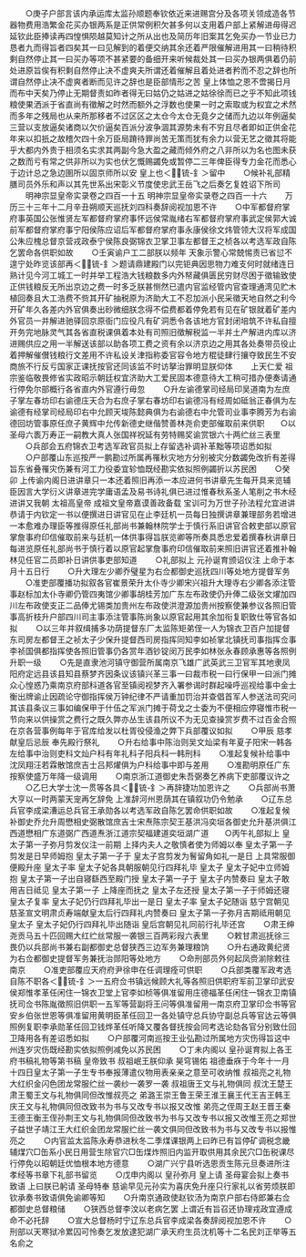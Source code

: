 <!-- { "loadSidebar": true } -->
　　○庚子户部言该内承运库太监孙顺题奉钦依近来进赐宫分及各项关领成造各节器物费用浩繁金花买办银两系是正供常例积欠甚多何以支用着户部上紧解进毋得迟延钦此臣捧读再四惶惧陨越莫知计之所从出也及简历年旧案其乞免买办一节业已力恳者九而得旨者四矣其一曰见解到的着便交纳其余还着严限催解进用其一曰稍待积剩自然停止其一曰买办等项不甚紧要的备细开来听候裁处其一曰买办银两俱着仍前处进原旨俟有积剩自然停止决不虚爽夫所谓还着催解且着处进者矜而不忍之辞也所谓自然停止决不虚爽者断而见许之辞也是臣部情形之苦  皇上体恤之恩不啻揭日月而布中天矣乃停止无期督责如昨者得无曰姑仍之姑进之姑徐徐而已之乎不知此项钱粮使果洒派于省直尚有徵解之时然而额外之浮数也使果一时之索取或为权宜之术然而多年之残局也从来所那移者不过区区之太仓今太仓无竟夕之储而九边以年例逼矣三营以支放逼矣诸商以欠价逼矣百派分波争涸其源势未有不穷且尽者即如正供金花年来以扣扺之故稽欠四十余万臣局蹐待罪尚苦无策而犹有余力以营无艺之徵其将能乎大都内外贵于相须名实求其两副今急大盈之藏而倾外府之八非所以为名也图未获之数而亏有常之供非所以为实也伏乞慨赐蠲免或暂停二三年俾臣得专力金花而悉心于边计总之急边圉所以固京师所以安  皇上也＜锍-釒＞留中
　　○候补礼部精膳司员外乐和声以其先世系出宋彰义节度使忠武王岳飞之后奏乞复姓诏下所司
　　明神宗显皇帝实录卷之四百一十五
明神宗显皇帝实录卷之四百一十六
　　万历三十三年十二月辛丑朔顺天巡抚刘四科奏辞阅视加恩不许
　　○中军都督府掌府事英国公张惟贤左军都督府掌府事怀远侯常胤绪右军都督府掌府事武定侯郭大诚前军都督府掌府事宁阳侯陈应诏后军都督府掌府事永康侯徐文炜管领大汉将军成国公朱应槐总督京营戎政泰宁侯陈良弼锦衣卫掌卫事左都督王之桢各以考选军政自陈乞罢命各供职如故
　　○壬寅谕户工二部朕以频年  天象示警心常兢惕责已省愆不遑宁处昨览该部再＜锍-釒＞题请鼎建殿门以完钜典因思物力难支何时就绪连日熟计见今河工城工一时并举工程浩大钱粮数多内外帑藏俱匮民穷财尽困于徵输致使正供钱粮反无所出京边之费一时多乏朕甚恻然已遣内官监经管内官查理通湾见贮木植回奏且大工浩费不赀其开矿抽税原为济助大工不忍加派小民采徵天地自然之利今开矿年久各差内外官俱奏出砂微细朕念得不偿费都着停免若有见在矿银就着矿差内外官员一并解进驰驿回京原衙门应役凡有矿洞悉令各该地方官封闭培筑不许私自擅开务完地脉灵气其各省直税课俱着本处有司照旧徵解税监一半并土产解进内库以济进赐供应之用一半解送该部以助各项工费之资有余以济京边之用其各处奏带员役止着押解催儧钱粮行文差用不许私设关津指称委官容令地方棍徒肆行攘夺致民生不安商旅不行反亏国家正课抚按官还同该监不时访拏治罪明显朕仰体
　　上天仁爱  祖宗鉴临敬畏修省实政昭示朝廷权宜济助大工爱民固本德意待大工稍可措办便奏请通行停免尔部概行各省直内外官遵行毋忽
　　○升左谕德掌司经局印吴道南为左庶子掌左春坊印右谕德庄天合为右庶子掌右春坊印右谕德冯有经周如砥翁正春俱为左谕德有经掌司经局印右中允顾天埈陈懿典俱为右谕德右中允管司业事李腾芳为右谕德回坊管事原任庶子黄辉中允传新德史继偕赞善林尧俞吏部催取前来供职　　○以  圣母六袠万寿正一嗣教大真人张国祥祝延有劳特赐奖谕赏银六十两纻丝三表里
　　○兵部会五府锦衣卫考选军政官员拟上存留选补调补革黜等项诏悉如拟
　　○户部覆山东巡按严一鹏勘过所属再罹秋灾地方分别被灾分数蠲免改折有差得旨东省叠罹灾伤兼有河工力役委宜轸恤既经勘实依拟照例蠲折以苏民困
　　○癸卯  上传谕内阁日进讲章只一本还着照旧再添一本应进何书讲章先生每开具来览辅臣因言大学衍义讲章进完学庸语孟及易书诗礼俱已进过惟春秋系圣人笔削之书木经进讲又我朝  太祖高皇帝  成祖文皇帝嘉谟善政备载  宝训可为万世子孙法程允宜进讲恭请于内钦定一书以便撰进日讲官见在止李廷机一员每日独撰讲章兼理部务若增进一本愈难办理臣等推得原任礼部尚书兼翰林院学士于慎行系旧讲官合敕吏部以原官掌詹事府印信催取前来与廷机一体供事得旨朕览卿等所奏具悉忠爱着撰春秋讲章日每进览原任礼部尚书于慎行着以原官起掌詹事府印信催取前来照旧讲官还着推补翰林见任官二员即补日讲供事吏部知道
　　○礼部拟上  元孙诞育颁诏仪注  上命于本月十五日行
　　○升大理左少卿乔璧星为右佥都御史巡抚四川等处地方提督军务
　　○准吏部覆播功拟叙各官崔景荣升太仆寺少卿宋兴祖升大理寺右少卿各添注管事赵标加太仆寺卿仍管四夷馆少卿事胡桂芳加广东左布政使仍升俸二级张文燿加四川左布政使支正二品俸尤锡类加贵州左布政使洪澄源加贵州按察使兼参议各照旧管事高折枝升户部四川司主事添注管事陈尚象以原官起用其余加衔复职致仕等官各如拟
　　○以三年并叙缉捕多功荫提督东厂太监陈矩弟侄一人为锦衣卫百户加提督东司房左都督王之祯太子少保升提督西司房指挥同知李如祯掌北镇抚司事指挥佥事李祯国俱都指挥使各照旧管事仍各赏年酒钞锭闵万民李如林张永春顾承惠等各照例升职一级
　　○先是直隶池河镇守御营所属南京飞雄广武英武三卫官军其地隶凤阳府定远县该县知县蔡梦齐因条议该镇兴革三事一曰裁市税一曰行保甲一曰派门摊众心惶惑乃乘南京府部科道各官至镇阅视梦齐入署参谒时群起噪呼巡视给事中金士衡出牌谕止因疏论守御指挥侯万钟纪律不严请重加罚治并查倡首军人参送法司究问其该县条议三事如编保甲于什伍之军派门摊于荷戈之士委为不便相应停寝惟市税一节向来以供操赏之费行之既久弊亦丛生该县所议不为无见查操赏岁费不过百金合照在京各营事例每年于官库给发以杜胥役侵渔之弊下兵部覆议如拟
　　○甲辰  慈孝献皇后忌辰  奉先殿行祭礼
　　○升右给事中陈治则吴文灿梁有年夏子阳宋一韩各左给事中治则吏科文灿户科有年礼科子阳兵科一韩刑科
　　○准起复候补给事中沈凤翔汪若霖散馆庶吉士吕邦燿俱为户科给事中即与差用
　　○准勘明原任广东按察使盛万年降一级调用
　　○南京浙江道御史朱吾弼奏乞养病下吏部覆议许之
　　○乙巳大学士沈一贯等各具＜锍-釒＞再辞捷功加恩许之
　　○兵部尚书萧大亨以一时两蒙天宠再乞辞免  上准辞河州恩荫其在镇叙功仍令勉承
　　○辽东总兵官李成梁漕运总兵官王承勋各以考选军政自陈乞罢命供职如故
　　○准起复候补御史乔允升周懋相史弼散馆庶吉士宋焘陈宗契王基洪冯奕垣各御史允升基洪俱江西道懋相广东道弼广西道焘浙江道宗契福建道奕垣湖广道　　○丙午礼部拟上  皇太子第一子弥月剪发仪注一前期  上择内夫人之敬慎者使为师姆以奉  皇太子第一子剪发是日早师姆抱  皇太子第一子于  皇太子宫剪发为鬌留角如礼一是日  上具常服御便殿升座  皇太子率  皇太子妃各具朝服朝见行四拜礼毕  皇太子  皇太子妃中立师姆抱  皇太子第一子出自寝繇西至殿门授  皇太子第一子于  皇太子内赞奏曰  皇太子敢用吉日祗见  皇太子第一子  上降座而抚之  皇太子左还授  皇太子第一子于师姆还寝  皇太子复率  皇太子妃仍行四拜礼毕出一是日  皇太子率  皇太子妃随诣  慈宁宫朝见  慈圣宣文明肃贞寿端献皇太后行四拜礼内赞奏曰  皇太子第一子弥月吉期祗用朝见  皇太子  皇太子妃仍行四拜礼毕出随诣  皇后宫朝见礼同前行礼毕还宫
　　○肃王绅尧贡马五十匹回赐大红纻丝常服一袭银三百两彩叚六表里
　　○敕甘肃巡抚徐三畏仍以兵部尚书兼右副都御史总督狭西三边军务兼理粮饷
　　○升右通政黄纪贤为右佥都御史提督军务兼抚治郧阳等处地方
　　○命刑部员外何起凤赍湔除敕往南京
　　○准吏部覆应天府府尹徐申在任调理痊可供职
　　○兵部类覆军政考选自陈不职各＜锍-釒＞一五府佥书镇远候顾大礼等各照旧供职府军前卫掌印武安侯郑惟孝革任闲住一锦衣卫堂上官李如桢等俱准留用庄德福革任闲住一锦衣卫南镇抚司佥书陈胤徵照旧供职一五军等营副将王问等俱准留用一南京府卫掌印佥书等官安乡伯张世恩等俱准留用黄明臣革任回卫一各处镇守总兵协守副总兵等官达云等俱照例复职李承勋革任回卫钱烨革任听降又覆各督抚按会同考选论劾各官分别致仕回卫降用各有差诏悉如拟
　　○户部覆河南巡按王业弘勘过所属地方灾伤得旨这中州连岁灾伤既经勘实依拟照例减免以苏民困
　　○丁未内阁以  皇孙诞育拟上各王府书稿礼物等第书稿  皇帝致书  叔祖岷王朕仰承  昊穹锡佑  祖德垂庥于今年十一月十四日皇太子第一子生专书奉报薄遣仪物用表亲亲之意至可收纳惟  叔祖亮之礼物大红织金闪色团龙常服纻丝一袭纱一袭罗一袭  叔祖唐王文与礼物俱同  叔沈王楚王肃王蜀王文与礼物俱同但改惟叔亮之  弟潞王崇王鲁王荣王淮王襄王代王吉王韩王庆王文与礼物俱同但改致书为书与又改专书以报又改惟  弟亮之侄周王赵王晋王秦王德王衡王侄孙荆王文与礼物俱同但改致书为书与又改专书以报又改惟王亮之郑世子益世子靖江王大红织金团龙常服纻丝一袭文俱同但改致书为书与又改专书以报惟亮之
　　○内官监太监陈永寿恭进秋冬二季煤课银两上曰昨已有旨停矿调税念畿辅煤穴□缶系小民日用营生除官穴□缶煤炸照旧内监开取供用其余民穴□缶税课尽行停免以昭朝廷优恤根本地方德意
　　○湖广兴宁县听选恩贡生陈元旦奏进所注孝经等书章下礼部书留览
　　○戊申内阁以  皇孙弥月  皇上请  圣母宴会拟上奏书致语  上曰朕已躬请  圣母特奉  慈谕早见元孙实为喜庆免升座只行家礼以省劳烦朕即钦承奏书致语俱免谕卿等知
　　○升南京通政使赵钦汤为南京户部右侍郎兼右佥都御史总督粮储
　　○狭西总督李汶以老病乞罢  上谓近有旨召还协理戎政宜遵成命不必托辞
　　○宣大总督杨时宁辽东总兵官李成梁各奏辞阅视加恩不许
　　○刑部以天寒狱冷累囚可怜奏乞发放逮犯湖广承天府生员沈机等十二名民刘正举等五名俞之
